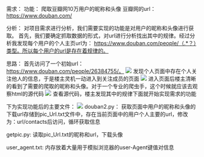 需求：
	功能：
		爬取豆瓣网10万用户的昵称和头像
	豆瓣网的url：
		https://www.douban.com/

分析：
	对项目需求进行分析，我们需要实现的功能是对用户的昵称和头像进行获取。
	首先，我们要确定抓取数据的形式，对url进行分析找出其中的规律。经过分析我发现每个用户的个人主页url为：
	https://www.douban.com/people/（.*？）类型。所以每个用户的url是存在着规律的。	

思路：
	首先访问了一个初始url：https://www.douban.com/people/26384755/。
![](http://i.imgur.com/oXzmQ0v.png)	
	发现个人页面中存在个人关注他人的信息，于是楼主灵机一动进入到关注成员的页面
![](http://i.imgur.com/X4GaqMf.png)
	进入页面后楼主清晰的看到了需要的爬取的昵称和头像。对于一个专业的爬虫手，这个时候就应该去观察html的源代码
![](http://i.imgur.com/kop8cia.png)
	查看源代码，楼主发现其中的规律下面就开始实现需求的功能



下为实现功能后的主要文件：
![](http://i.imgur.com/r0EKIyu.png)
douban2.py：
	获取页面中用户的昵称和头像的下载url存储到pic_Url.txt文件中，存在当前页面中的用户个人主要的url，修改为：url/contacts后访问，循环获取信息

getpic.py:
	读取pic_Url.txt的昵称和url，下载头像 

user_agent.txt:
	内存放着大量用于模拟浏览器的user-Agent键值对信息



	
	
